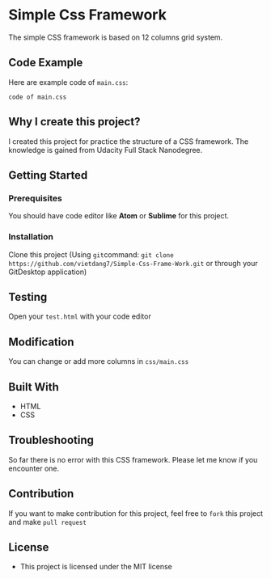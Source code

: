 # Simple Css Framework
The simple CSS framework is based on 12 columns grid system. 

## Code Example
Here are example code of `main.css`:
```
code of main.css

```

## Why I create this project?
I created this project for practice the structure of a CSS framework. The knowledge is gained from Udacity Full Stack Nanodegree.

## Getting Started
### Prerequisites
You should have code editor like **Atom** or **Sublime** for this project. 

### Installation
Clone this project (Using `git`command: `git clone https://github.com/vietdang7/Simple-Css-Frame-Work.git` or through your GitDesktop application)

## Testing
Open your `test.html` with your code editor

## Modification
You can change or add more columns in `css/main.css`

## Built With
- HTML
- CSS

## Troubleshooting
So far there is no error with this CSS framework. Please let me know if you encounter one.

## Contribution
If you want to make contribution for this project, feel free to `fork` this project and make `pull request`

## License
- This project is licensed under the MIT license
